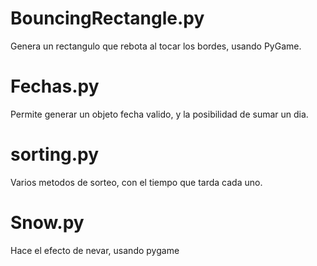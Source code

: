 # BouncingRectangle.py
Genera un rectangulo que rebota al tocar los bordes, usando PyGame.
# Fechas.py
Permite generar un objeto fecha valido, y la posibilidad de sumar un dia.
# sorting.py
Varios metodos de sorteo, con el tiempo que tarda cada uno.
# Snow.py
Hace el efecto de nevar, usando pygame
